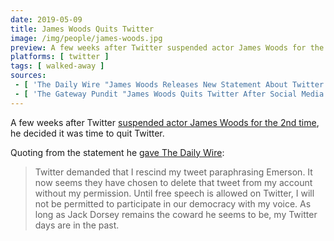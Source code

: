 ```yaml
---
date: 2019-05-09
title: James Woods Quits Twitter
image: /img/people/james-woods.jpg
preview: A few weeks after Twitter suspended actor James Woods for the 2nd time
platforms: [ twitter ]
tags: [ walked-away ]
sources:
 - [ 'The Daily Wire "James Woods Releases New Statement About Twitter Suspending Him" by Ryan Saavedra (10 May 2019)', 'https://www.dailywire.com/news/james-woods-releases-new-statement-about-twitter-ryan-saavedra' ]
 - [ 'The Gateway Pundit "James Woods Quits Twitter After Social Media Giants Suspends Him Over Tweet Paraphrasing Philosopher Ralph Waldo Emerson" by Cristina Laila (10 May 2019)', 'https://www.thegatewaypundit.com/2019/05/james-woods-quits-twitter-after-social-media-giants-suspends-him-over-tweet-paraphrasing-philosopher-ralph-waldo-emerson/' ]
---
```


A few weeks after Twitter [suspended actor James Woods for the 2nd time](/events/twitter-locks-james-woods-account-for-paraphrasing-emerson/), he decided it was time to quit Twitter.

Quoting from the statement he [gave The Daily Wire](https://www.dailywire.com/news/james-woods-releases-new-statement-about-twitter-ryan-saavedra):
> Twitter demanded that I rescind my tweet paraphrasing Emerson.
> It now seems they have chosen to delete that tweet from my account without my permission.
> Until free speech is allowed on Twitter, I will not be permitted to participate in our democracy with my voice.
> As long as Jack Dorsey remains the coward he seems to be, my Twitter days are in the past.
